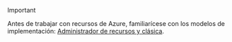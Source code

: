 > [!IMPORTANT]
> Antes de trabajar con recursos de Azure, familiarícese con los modelos de implementación: [Administrador de recursos y clásica](../articles/azure-resource-manager/resource-manager-deployment-model.md).


<!--HONumber=Jan17_HO1-->


